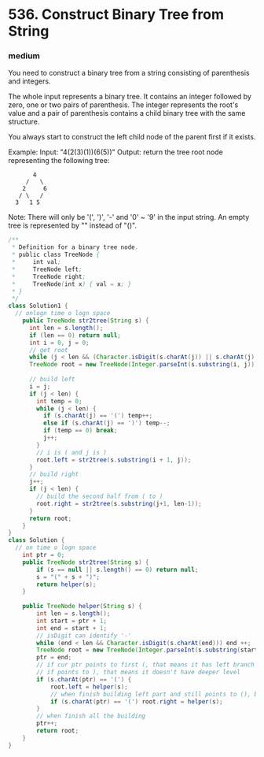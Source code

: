 # 536. Construct Binary Tree from String
### medium
You need to construct a binary tree from a string consisting of parenthesis and integers.

The whole input represents a binary tree. It contains an integer followed by zero, one or two pairs of parenthesis. The integer represents the root's value and a pair of parenthesis contains a child binary tree with the same structure.

You always start to construct the left child node of the parent first if it exists.

Example:
Input: "4(2(3)(1))(6(5))"
Output: return the tree root node representing the following tree:

```
       4
     /   \
    2     6
   / \   / 
  3   1 5  
``` 

Note:
There will only be '(', ')', '-' and '0' ~ '9' in the input string.
An empty tree is represented by "" instead of "()".

```Java
/**
 * Definition for a binary tree node.
 * public class TreeNode {
 *     int val;
 *     TreeNode left;
 *     TreeNode right;
 *     TreeNode(int x) { val = x; }
 * }
 */
class Solution1 {
  // onlogn time o logn space
    public TreeNode str2tree(String s) {
      int len = s.length();
      if (len == 0) return null;
      int i = 0, j = 0;
      // get root
      while (j < len && (Character.isDigit(s.charAt(j)) || s.charAt(j) == '-') ) j++;
      TreeNode root = new TreeNode(Integer.parseInt(s.substring(i, j)));
      
      // build left
      i = j;
      if (j < len) {
        int temp = 0;
        while (j < len) {
          if (s.charAt(j) == '(') temp++;
          else if (s.charAt(j) == ')') temp--;
          if (temp == 0) break;
          j++;
        }
        // i is ( and j is )
        root.left = str2tree(s.substring(i + 1, j));
      }
      // build right
      j++;
      if (j < len) {
        // build the second half from ( to )
        root.right = str2tree(s.substring(j+1, len-1));
      }
      return root;
    }
}
class Solution {
  // on time o logn space
    int ptr = 0;
    public TreeNode str2tree(String s) {
        if (s == null || s.length() == 0) return null;
        s = "(" + s + ")";
        return helper(s);
    }
  
    public TreeNode helper(String s) {
        int len = s.length();
        int start = ptr + 1;
        int end = start + 1;
        // isDigit can identify '-'
        while (end < len && Character.isDigit(s.charAt(end))) end ++;
        TreeNode root = new TreeNode(Integer.parseInt(s.substring(start, end)));
        ptr = end;
        // if cur ptr points to first (, that means it has left branch
        // if points to ), that means it doesn't have deeper level
        if (s.charAt(ptr) == '(') {
            root.left = helper(s);
            // when finish building left part and still points to (), build the right branch
            if (s.charAt(ptr) == '(') root.right = helper(s);
        }
        // when finish all the building
        ptr++;
        return root;
    }
}
```